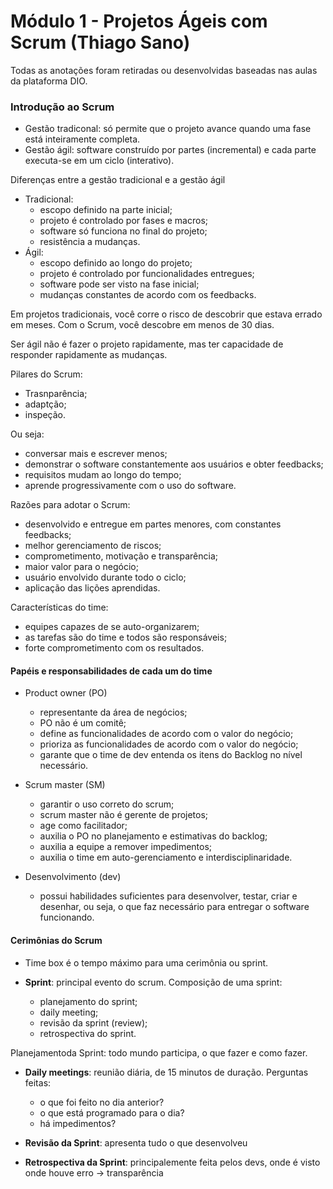 # Módulo 1 - Projetos Ágeis com Scrum (Thiago Sano)

Todas as anotações foram retiradas ou desenvolvidas baseadas nas aulas da plataforma DIO.

### Introdução ao Scrum

* Gestão tradiconal: só permite que o projeto avance quando uma fase está inteiramente completa.
* Gestão ágil: software construído por partes (incremental) e cada parte executa-se em um ciclo (interativo).



Diferenças entre a gestão tradicional e a gestão ágil

* Tradicional:
  * escopo definido na parte inicial;
  * projeto é controlado por fases e macros;
  * software só funciona no final do projeto;
  * resistência a mudanças.
* Ágil:
  * escopo definido ao longo do projeto;
  * projeto é controlado por funcionalidades entregues;
  * software pode ser visto na fase inicial;
  * mudanças constantes de acordo com os feedbacks.



Em projetos tradicionais, você corre o risco de descobrir que estava errado em meses. Com o Scrum, você descobre em menos de 30 dias.

Ser ágil não é fazer o projeto rapidamente, mas ter capacidade de responder rapidamente as mudanças.



Pilares do Scrum:

* Trasnparência;
* adaptção;
* inspeção.

Ou seja:

* conversar mais e escrever menos;
* demonstrar o software constantemente aos usuários e obter feedbacks;
* requisitos mudam ao longo do tempo;
* aprende progressivamente com o uso do software.



Razões para adotar o Scrum:

* desenvolvido e entregue em partes menores, com constantes feedbacks;
* melhor gerenciamento de riscos;
* comprometimento, motivação e transparência;
* maior valor para o negócio;
* usuário envolvido durante todo o ciclo;
* aplicação das lições aprendidas.



Características do time:

* equipes capazes de se auto-organizarem;
* as tarefas são do time e todos são responsáveis;
* forte comprometimento com os resultados.



#### Papéis e responsabilidades de cada um do time

* Product owner (PO)
  * representante da área de negócios;
  * PO não é um comitê;
  * define as funcionalidades de acordo com o valor do negócio;
  * prioriza as funcionalidades de acordo com o valor do negócio;
  * garante que o time de dev entenda os itens do Backlog no nível necessário.



* Scrum master (SM)
  * garantir o uso correto do scrum;
  * scrum master não é gerente de projetos;
  * age como facilitador;
  * auxilia o PO no planejamento e estimativas do backlog;
  * auxilia a equipe a remover impedimentos;
  * auxilia o time em auto-gerenciamento e interdisciplinaridade.



* Desenvolvimento (dev)
  * possui habilidades suficientes para desenvolver, testar, criar e desenhar, ou seja, o que faz necessário para entregar o software funcionando.



#### Cerimônias do Scrum

* Time box é o tempo máximo para uma cerimônia ou sprint.

  

* **Sprint**: principal evento do scrum. Composição de uma sprint:

  * planejamento do sprint;
  * daily meeting;
  * revisão da sprint (review);
  * retrospectiva do sprint.

Planejamentoda Sprint: todo mundo participa, o que fazer e como fazer.



* **Daily meetings**: reunião diária, de 15 minutos de duração. Perguntas feitas: 
  * o que foi feito no dia anterior?
  * o que está programado para o dia?
  * há impedimentos?



* **Revisão da Sprint**: apresenta tudo o que desenvolveu



* **Retrospectiva da Sprint**: principalemente feita pelos devs, onde é visto onde houve erro -> transparência

 

